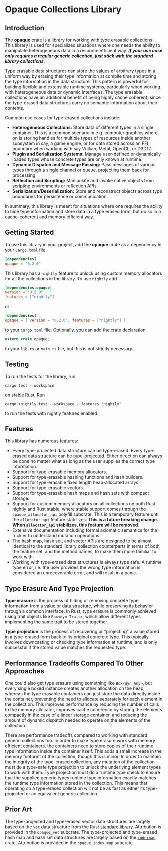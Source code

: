 # Opaque Collections Library

## Introduction

The **opaque** crate is a library for working with type erasable collections. This library is used for specialized 
situations where one needs the ability to manipulate heterogeneous data in a resource efficient way. ***If your use 
case only requires a regular generic collection, just stick with the standard library collections.***

Type erasable data structures can store the values of arbitrary types in a uniform way by erasing their type 
information at compile time and storing the type information in the data structure. This pattern is powerful for 
building flexible and extensible runtime systems, particularly when working with heterogeneous data or dynamic 
interfaces. The type erasable collections have an additional benefit of being highly cache coherent, since the 
type-erased data structures carry no semantic information about their contents.

Common use cases for type-erased collections include:

* **Heterogeneous Collections:** Store data of different types in a single container. This is a common scenario in e.g.
  computer graphics where on is storing handles for multiple types of resources inside another subsystem in say, a 
  game engine, or for data stored across an FFI boundary when working with say Vulkan, Metal, OpenGL, or D3D12.
* **Plugin and Serialization Systems:** Manage user-defined or dynamically loaded types whose concrete types are only 
  known at runtime.
* **Dynamic Dispatch and Message Passing:** Pass messages of various types through a single channel or queue, 
  projecting them back for processing.
* **Reflection and Scripting:** Manipulate and invoke native objects from scripting environments or reflection APIs.
* **Serialization/Deserialization:** Store and reconstruct objects across type boundaries for persistence or 
  communication.

In summary, this library is meant for situations where one requires the ability to hide type information and store data 
in a type erased form, but do so in a cache-coherent and memory efficient way.

## Getting Started

To use this library in your project, add the **opaque** crate as a dependency in your `Cargo.toml` file

```toml
[dependencies]
opaque = "0.2.0"
```

This library has a `nightly` feature to unlock using custom memory allocators for all the collections in the 
library. To use `nightly` add

```toml
[dependencies.opaque]
version = "0.2.0"
features = ["nightly"]
```

or 

```toml
[dependencies]
opaque = { version = "0.2.0", features = ["nightly"] }
```

to your `Cargo.toml` file. Optionally, you can add the crate declaration

```rust
extern crate opaque;
```

to your `lib.rs` or `main.rs` file, but this is not strictly necessary.

## Testing

To run the tests for the library, run

```text
cargo test --workspace
```

on stable Rust. Run

```text
cargo +nightly test --workspace --features "nightly" 
```

to run the tests with nightly features enabled.

## Features

This library has numerous features:

* Every type-projected data structure can be type-erased. Every type-erased data structure can be type-projected.
  Either direction can always be done no matter what as long as the user supplies the correct type information.
* Support for type-erasable memory allocators.
* Support for type-erasable hashing functions and hash builders.
* Support for type-erasable fixed length heap-allocated arrays.
* Support for type-erasable vectors.
* Support for type-erasable hash maps and hash sets with compact storage.
* Support for custom memory allocators on all collections on both Rust nightly and Rust stable, where stable support 
  comes through the `opaque_allocator_api` polyfill subcrate. This is a temporary feature until the `allocator_api` 
  feature stabilizes. **This is a future breaking change. When `allocator_api` stabilizes, this feature will be 
  removed**.
* Extensive documentation including formal axiomatic semantics for the trickier to understand mutation operations.
* The hash map, hash set, and vector APIs are designed to be almost identical to the standard library collection
  counterparts in terms of both the feature set, and the method names, to make them more familiar to work with.
* Working with type-erased data structures is always type safe. A runtime type error, i.e. the user provides the wrong
  type information is considered an unrecoverable error, and will result in a panic. 

## Type Erasure And Type Projection

**Type erasure** is the process of hiding or removing concrete type information from a value or data structure, while 
preserving its behavior through a common interface. In Rust, type erasure is commonly achieved using trait objects 
like `Box<dyn Trait>`, which allow different types implementing the same trait to be stored together.

**Type projection** is the process of recovering or “projecting” a value stored in a type-erased form back to its 
original concrete type. This typically involves downcasting or checking type information at runtime, and is only 
successful if the stored value matches the requested type.

## Performance Tradeoffs Compared To Other Approaches

One could also get type erasure using something like `Box<dyn Any>`, but every single boxed instance creates another 
allocation on the heap, whereas the type erasable containers can just store the data directly inside the container, 
preventing the need to allocate separately for each element in the collection. This improves performance by reducing 
the number of calls to the memory allocator, improves cache coherence by storing the elements compactly in the case of 
a linear storage container, and reducing the amount of dynamic dispatch needed to operate on the elements of the 
collection.

There are performance tradeoffs compared to working with standard generic collections too. In order to make type 
erasure work with memory efficient containers, the containers need to store copies of their runtime type information
inside the container itself. This adds a small increase in the memory footprint of the collection, though this is 
minor. In order to maintain the integrity of the type-erased collection, any mutation of the collection must do a 
type-safe type projection to unlock the underlying element types to work with them. Type projection must do a runtime
type check to ensure that the supplied generic types runtime type information exactly matches the runtime type
information stored in the collection. This means that operating on a type-erased collection will not be as fast as 
either its type-projected or an equivalent generic collection.

## Prior Art

The type-projected and type-erased vector data structures are largely based on the `Vec` data structure from the Rust 
[standard library](https://github.com/rust-lang/rust). Attribution is provided in the `opaque_vec` subcrate. The 
type-projected and type-erased hash map and hash set data structures are largely based on the 
[`indexmap`](https://github.com/indexmap-rs/indexmap) crate. Attribution is provided in the `opaque_index_map` subcrate.

